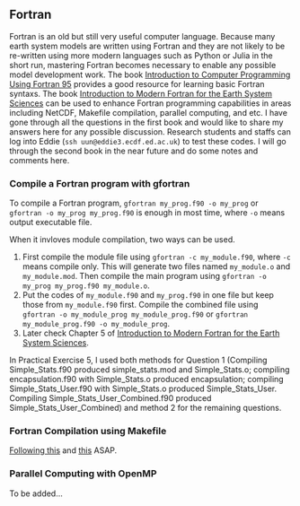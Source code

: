## Fortran

Fortran is an old but still very useful computer language. Because many earth system models are written using Fortran and they are not likely to be re-written using more modern languages such as Python or Julia in the short run, mastering Fortran becomes necessary to enable any possible model development work. The book [Introduction to Computer Programming Using Fortran 95](http://www.docs.is.ed.ac.uk/skills/documents/3570/3570.pdf) provides a good resource for learning basic Fortran syntaxs. The book [Introduction to Modern Fortran for the Earth System Sciences](https://link.springer.com/book/10.1007/978-3-642-37009-0) can be used to enhance Fortran programming capabilities in areas including NetCDF, Makefile compilation, parallel computing, and etc. I have gone through all the questions in the first book and would like to share my answers here for any possible discussion. Research students and staffs can log into Eddie (`ssh uun@eddie3.ecdf.ed.ac.uk`) to test these codes. I will go through the second book in the near future and do some notes and comments here.

### Compile a Fortran program with gfortran
To compile a Fortran program, `gfortran my_prog.f90 -o my_prog` or `gfortran -o my_prog my_prog.f90` is enough in most time, where `-o` means output executable file.

When it invloves module compilation, two ways can be used.
1. First compile the module file using `gfortran -c my_module.f90`, where `-c` means compile only. This will generate two files named `my_module.o` and `my_module.mod`. Then compile the main program using `gfortran -o my_prog my_prog.f90 my_module.o`.
2. Put the codes of `my_module.f90` and `my_prog.f90` in one file but keep those from `my_module.f90` first. Compile the combined file using `gfortran -o my_module_prog my_module_prog.f90` or `gfortran my_module_prog.f90 -o my_module_prog`.
3. Later check Chapter 5 of [Introduction to Modern Fortran for the Earth System Sciences](https://link.springer.com/book/10.1007/978-3-642-37009-0).

In Practical Exercise 5, I used both methods for Question 1 (Compiling Simple_Stats.f90 produced simple_stats.mod and Simple_Stats.o; compiling encapsulation.f90 with Simple_Stats.o produced encapsulation; compiling Simple_Stats_User.f90 with Simple_Stats.o produced Simple_Stats_User. Compiling Simple_Stats_User_Combined.f90 produced Simple_Stats_User_Combined) and method 2 for the remaining questions.

### Fortran Compilation using Makefile
[Following this](http://swcarpentry.github.io/make-novice/) and [this](https://github.com/seisman/how-to-write-makefile) ASAP.

### Parallel Computing with OpenMP
To be added...


